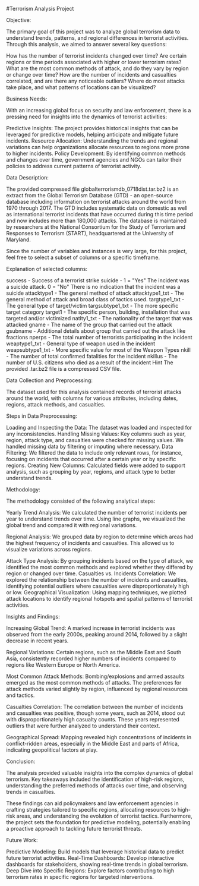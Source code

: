 

#Terrorism Analysis Project

Objective:

The primary goal of this project was to analyze global terrorism data to understand trends, patterns, and regional differences in terrorist activities. Through this analysis, we aimed to answer several key questions:

How has the number of terrorist incidents changed over time?
Are certain regions or time periods associated with higher or lower terrorism rates?
What are the most common methods of attack, and do they vary by region or change over time?
How are the number of incidents and casualties correlated, and are there any noticeable outliers?
Where do most attacks take place, and what patterns of locations can be visualized?

Business Needs:

With an increasing global focus on security and law enforcement, there is a pressing need for insights into the dynamics of terrorist activities:

Predictive Insights: The project provides historical insights that can be leveraged for predictive models, helping anticipate and mitigate future incidents.
Resource Allocation: Understanding the trends and regional variations can help organizations allocate resources to regions more prone to higher incidents.
Policy Development: By identifying common methods and changes over time, government agencies and NGOs can tailor their policies to address current patterns of terrorist activity.

Data Description:

The provided compressed file globalterrorismdb_0718dist.tar.bz2 is an extract from the Global Terrorism Database (GTD) - an open-source database including information on terrorist attacks around the world from 1970 through 2017. The GTD includes systematic data on domestic as well as international terrorist incidents that have occurred during this time period and now includes more than 180,000 attacks. The database is maintained by researchers at the National Consortium for the Study of Terrorism and Responses to Terrorism (START), headquartered at the University of Maryland.

Since the number of variables and instances is very large, for this project, feel free to select a subset of columns or a specific timeframe.

Explanation of selected columns:

success - Success of a terrorist strike
suicide - 1 = "Yes" The incident was a suicide attack. 0 = "No" There is no indication that the incident was a suicide
attacktype1 - The general method of attack
attacktype1_txt - The general method of attack and broad class of tactics used.
targtype1_txt - The general type of target/victim
targsubtype1_txt - The more specific target category
target1 - The specific person, building, installation that was targeted and/or victimized
natlty1_txt - The nationality of the target that was attacked
gname - The name of the group that carried out the attack
gsubname - Additional details about group that carried out the attack like fractions
nperps - The total number of terrorists participating in the incident
weaptype1_txt - General type of weapon used in the incident
weapsubtype1_txt - More specific value for most of the Weapon Types
nkill - The number of total confirmed fatalities for the incident
nkillus - The number of U.S. citizens who died as a result of the incident
Hint The provided .tar.bz2 file is a compressed CSV file.

Data Collection and Preprocessing:

The dataset used for this analysis contained records of terrorist attacks around the world, with columns for various attributes, including dates, regions, attack methods, and casualties.

Steps in Data Preprocessing:

Loading and Inspecting the Data: The dataset was loaded and inspected for any inconsistencies.
Handling Missing Values: Key columns such as year, region, attack type, and casualties were checked for missing values. We handled missing data by filtering or imputing where necessary.
Data Filtering: We filtered the data to include only relevant rows, for instance, focusing on incidents that occurred after a certain year or by specific regions.
Creating New Columns: Calculated fields were added to support analysis, such as grouping by year, regions, and attack type to better understand trends.

Methodology:

The methodology consisted of the following analytical steps:

Yearly Trend Analysis: We calculated the number of terrorist incidents per year to understand trends over time. Using line graphs, we visualized the global trend and compared it with regional variations.

Regional Analysis: We grouped data by region to determine which areas had the highest frequency of incidents and casualties. This allowed us to visualize variations across regions.

Attack Type Analysis: By grouping incidents based on the type of attack, we identified the most common methods and explored whether they differed by region or changed over time.
Casualties vs. Incidents Correlation: We explored the relationship between the number of incidents and casualties, identifying potential outliers where casualties were disproportionately high or low.
Geographical Visualization: Using mapping techniques, we plotted attack locations to identify regional hotspots and spatial patterns of terrorist activities.

Insights and Findings:

Increasing Global Trend: A marked increase in terrorist incidents was observed from the early 2000s, peaking around 2014, followed by a slight decrease in recent years.

Regional Variations: Certain regions, such as the Middle East and South Asia, consistently recorded higher numbers of incidents compared to regions like Western Europe or North America.

Most Common Attack Methods: Bombing/explosions and armed assaults emerged as the most common methods of attacks. The preferences for attack methods varied slightly by region, influenced by regional resources and tactics.

Casualties Correlation: The correlation between the number of incidents and casualties was positive, though some years, such as 2014, stood out with disproportionately high casualty counts. These years represented outliers that were further analyzed to understand their context.

Geographical Spread: Mapping revealed high concentrations of incidents in conflict-ridden areas, especially in the Middle East and parts of Africa, indicating geopolitical factors at play.

Conclusion:

The analysis provided valuable insights into the complex dynamics of global terrorism. Key takeaways included the identification of high-risk regions, understanding the preferred methods of attacks over time, and observing trends in casualties.

These findings can aid policymakers and law enforcement agencies in crafting strategies tailored to specific regions, allocating resources to high-risk areas, and understanding the evolution of terrorist tactics. Furthermore, the project sets the foundation for predictive modeling, potentially enabling a proactive approach to tackling future terrorist threats.

Future Work:

Predictive Modeling: Build models that leverage historical data to predict future terrorist activities.
Real-Time Dashboards: Develop interactive dashboards for stakeholders, showing real-time trends in global terrorism.
Deep Dive into Specific Regions: Explore factors contributing to high terrorism rates in specific regions for targeted interventions.
